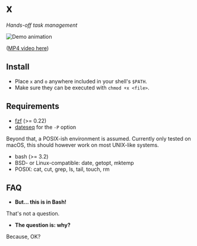 # x

_Hands-off task management_

![Demo animation](https://raw.githubusercontent.com/mcsf/x/master/demo.gif)

([MP4 video here](https://raw.githubusercontent.com/mcsf/x/master/demo.mp4))

## Install

* Place `x` and `o` anywhere included in your shell's `$PATH`.
* Make sure they can be executed with `chmod +x <file>`.

## Requirements

* [fzf](https://github.com/junegunn/fzf) (>= 0.22)
* [dateseq](https://github.com/mcsf/dateseq) for the `-P` option

Beyond that, a POSIX-ish environment is assumed. Currently only tested on macOS, this should however work on most UNIX-like systems.

* bash (>= 3.2)
* BSD- or Linux-compatible: date, getopt, mktemp
* POSIX: cat, cut, grep, ls, tail, touch, rm

## FAQ

* **But... this is in Bash!**

That's not a question.


* **The question is: why?**

Because, OK?
